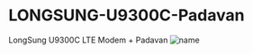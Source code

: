# LONGSUNG-U9300C-Padavan
LongSung U9300C LTE Modem + Padavan
![name](ttps://github.com/mybdye/LONGSUNG-U9300C-Padavan/blob/master/E0D51A3B-9CA4-4B1B-9370-3522C9E0D63D.png?raw=true)
